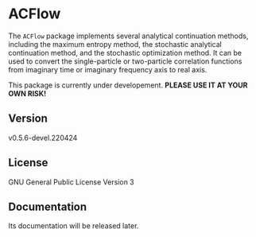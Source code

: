 # ACFlow
 
The `ACFlow` package implements several analytical continuation methods, including the maximum entropy method, the stochastic analytical continuation method, and the stochastic optimization method. It can be used to convert the single-particle or two-particle correlation functions from imaginary time or imaginary frequency axis to real axis.

This package is currently under developement. **PLEASE USE IT AT YOUR OWN RISK!**

## Version

v0.5.6-devel.220424

## License

GNU General Public License Version 3

## Documentation

Its documentation will be released later.
